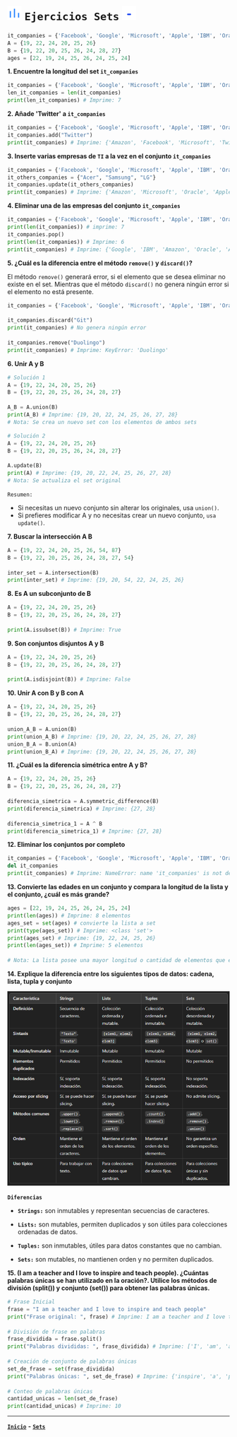 # ![Icono](/assets/img/icon_1.png) `Ejercicios Sets` ![Icono](/assets/img/icon_7.png)

```py
it_companies = {'Facebook', 'Google', 'Microsoft', 'Apple', 'IBM', 'Oracle', 'Amazon'}
A = {19, 22, 24, 20, 25, 26}
B = {19, 22, 20, 25, 26, 24, 28, 27}
ages = [22, 19, 24, 25, 26, 24, 25, 24]
```

**1. Encuentre la longitud del set `it_companies`**

```py
it_companies = {'Facebook', 'Google', 'Microsoft', 'Apple', 'IBM', 'Oracle', 'Amazon'}
len_it_companies = len(it_companies)
print(len_it_companies) # Imprime: 7
```

**2. Añade 'Twitter' a `it_companies`**

```py
it_companies = {'Facebook', 'Google', 'Microsoft', 'Apple', 'IBM', 'Oracle', 'Amazon'}
it_companies.add("Twitter")
print(it_companies) # Imprime: {'Amazon', 'Facebook', 'Microsoft', 'Twitter', 'Google', 'Apple', 'IBM', 'Oracle'}
```

**3. Inserte varias empresas de `TI` a la vez en el conjunto `it_companies`**

```py
it_companies = {'Facebook', 'Google', 'Microsoft', 'Apple', 'IBM', 'Oracle', 'Amazon'}
it_others_companies = {"Acer", "Samsung", "LG"}
it_companies.update(it_others_companies)
print(it_companies) # Imprime: {'Amazon', 'Microsoft', 'Oracle', 'Apple', 'IBM', 'LG', 'Facebook', 'Acer', 'Google', 'Samsung'}
```

**4. Eliminar una de las empresas del conjunto `it_companies`**

```py
it_companies = {'Facebook', 'Google', 'Microsoft', 'Apple', 'IBM', 'Oracle', 'Amazon'}
print(len(it_companies)) # imprime: 7
it_companies.pop()
print(len(it_companies)) # Imprime: 6
print(it_companies) # Imprime: {'Google', 'IBM', 'Amazon', 'Oracle', 'Apple', 'Facebook'}
```

**5. ¿Cuál es la diferencia entre el método `remove()` y `discard()`?**

El método `remove()` generará error, si el elemento que se desea eliminar no existe en el set. Mientras que el método `discard()` no genera ningún error si el elemento no está presente.

```py
it_companies = {'Facebook', 'Google', 'Microsoft', 'Apple', 'IBM', 'Oracle', 'Amazon'}

it_companies.discard("Git")
print(it_companies) # No genera ningún error

it_companies.remove("Duolingo")
print(it_companies) # Imprime: KeyError: 'Duolingo'
```

**6. Unir A y B**

```py
# Solución 1
A = {19, 22, 24, 20, 25, 26}
B = {19, 22, 20, 25, 26, 24, 28, 27}

A_B = A.union(B)
print(A_B) # Imprime: {19, 20, 22, 24, 25, 26, 27, 28}
# Nota: Se crea un nuevo set con los elementos de ambos sets
```

```py
# Solución 2
A = {19, 22, 24, 20, 25, 26}
B = {19, 22, 20, 25, 26, 24, 28, 27}

A.update(B)
print(A) # Imprime: {19, 20, 22, 24, 25, 26, 27, 28}
# Nota: Se actualiza el set original
```

`Resumen:`

- Si necesitas un nuevo conjunto sin alterar los originales, usa `union()`.
- Si prefieres modificar A y no necesitas crear un nuevo conjunto, `usa update()`.

**7. Buscar la intersección A B**

```py
A = {19, 22, 24, 20, 25, 26, 54, 87}
B = {19, 22, 20, 25, 26, 24, 28, 27, 54}

inter_set = A.intersection(B)
print(inter_set) # Imprime: {19, 20, 54, 22, 24, 25, 26}
```

**8. Es A un subconjunto de B**

```py
A = {19, 22, 24, 20, 25, 26}
B = {19, 22, 20, 25, 26, 24, 28, 27}

print(A.issubset(B)) # Imprime: True
```

**9. Son conjuntos disjuntos A y B**

```py
A = {19, 22, 24, 20, 25, 26}
B = {19, 22, 20, 25, 26, 24, 28, 27}

print(A.isdisjoint(B)) # Imprime: False
```

**10. Unir A con B y B con A**

```py
A = {19, 22, 24, 20, 25, 26}
B = {19, 22, 20, 25, 26, 24, 28, 27}

union_A_B = A.union(B)
print(union_A_B) # Imprime: {19, 20, 22, 24, 25, 26, 27, 28}
union_B_A = B.union(A)
print(union_B_A) # Imprime: {19, 20, 22, 24, 25, 26, 27, 28}
```

**11. ¿Cuál es la diferencia simétrica entre A y B?**

```py
A = {19, 22, 24, 20, 25, 26}
B = {19, 22, 20, 25, 26, 24, 28, 27}

diferencia_simetrica = A.symmetric_difference(B)
print(diferencia_simetrica) # Imprime: {27, 28}

diferencia_simetrica_1 = A ^ B
print(diferencia_simetrica_1) # Imprime: {27, 28}
```

**12. Eliminar los conjuntos por completo**

```py
it_companies = {'Facebook', 'Google', 'Microsoft', 'Apple', 'IBM', 'Oracle', 'Amazon'}
del it_companies
print(it_companies) # Imprime: NameError: name 'it_companies' is not defined
```

**13. Convierte las edades en un conjunto y compara la longitud de la lista y el conjunto, ¿cuál es más grande?**

```py
ages = [22, 19, 24, 25, 26, 24, 25, 24]
print(len(ages)) # Imprime: 8 elementos
ages_set = set(ages) # convierte la lista a set
print(type(ages_set)) # Imprime: <class 'set'>
print(ages_set) # Imprime: {19, 22, 24, 25, 26}
print(len(ages_set)) # Imprime: 5 elementos

# Nota: La lista posee una mayor longitud o cantidad de elementos que el set, dado de los set no permiten elementos duplicados
```

**14. Explique la diferencia entre los siguientes tipos de datos: cadena, lista, tupla y conjunto**

![Imagen Tablas](/assets/img/Imagen%20tabla.png)

**`Diferencias`**

- **`Strings:`** son inmutables y representan secuencias de caracteres.

- **`Lists:`** son mutables, permiten duplicados y son útiles para colecciones ordenadas de datos.

- **`Tuples:`** son inmutables, útiles para datos constantes que no cambian.

- **`Sets:`** son mutables, no mantienen orden y no permiten duplicados.

**15. (I am a teacher and I love to inspire and teach people). ¿Cuántas palabras únicas se han utilizado en la oración?. Utilice los métodos de división (split()) y conjunto (set()) para obtener las palabras únicas.**

```py
# Frase Inicial
frase = "I am a teacher and I love to inspire and teach people"
print("Frase original: ", frase) # Imprime: I am a teacher and I love to inspire and teach people

# División de frase en palabras
frase_dividida = frase.split()
print("Palabras divididas: ", frase_dividida) # Imprime: ['I', 'am', 'a', 'teacher', 'and', 'I', 'love', 'to', 'inspire', 'and', 'teach', 'people']

# Creación de conjunto de palabras únicas
set_de_frase = set(frase_dividida)
print("Palabras únicas: ", set_de_frase) # Imprime: {'inspire', 'a', 'people', 'teach', 'I', 'to', 'am', 'love', 'teacher', 'and'}

# Conteo de palabras únicas
cantidad_unicas = len(set_de_frase)
print(cantidad_unicas) # Imprime: 10
```

---

[**`Inicio`**](./notas.md)
**-**
[**`Sets`**](./_11_sets.md)
